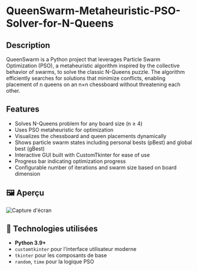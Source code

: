 # QueenSwarm-Metaheuristic-PSO-Solver-for-N-Queens

## Description
QueenSwarm is a Python project that leverages Particle Swarm Optimization (PSO), a metaheuristic algorithm inspired by the collective behavior of swarms, to solve the classic N-Queens puzzle. The algorithm efficiently searches for solutions that minimize conflicts, enabling placement of n queens on an n×n chessboard without threatening each other.

## Features
- Solves N-Queens problem for any board size (n ≥ 4)
- Uses PSO metaheuristic for optimization
- Visualizes the chessboard and queen placements dynamically
- Shows particle swarm states including personal bests (pBest) and global best (gBest)
- Interactive GUI built with CustomTkinter for ease of use
- Progress bar indicating optimization progress
- Configurable number of iterations and swarm size based on board dimension
## 🖼️ Aperçu

![Capture d'écran](https://raw.githubusercontent.com/Meriamsikini/QueenSwarm-Metaheuristic-PSO-Solver-for-N-Queens/94c85391e2d80cd39dbbc9a92d650a2a7201ec0e/Capture%20d'%C3%A9cran%202025-05-31%20223437.png)

## 🚀 Technologies utilisées

- **Python 3.9+**
- `customtkinter` pour l'interface utilisateur moderne
- `tkinter` pour les composants de base
- `random`, `time` pour la logique PSO

